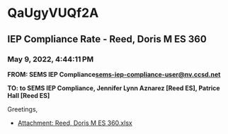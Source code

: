 # QaUgyVUQf2A
## IEP Compliance Rate - Reed, Doris M ES 360
### May 9, 2022, 4:44:11 PM
**FROM: SEMS IEP Compliance<sems-iep-compliance-user@nv.ccsd.net>**

**TO: to SEMS IEP Compliance, Jennifer Lynn Aznarez [Reed ES], Patrice Hall [Reed ES]**


Greetings,  





* [Attachment: Reed, Doris M ES 360.xlsx](QaUgyVUQf2A-attachment-1.xlsx)
